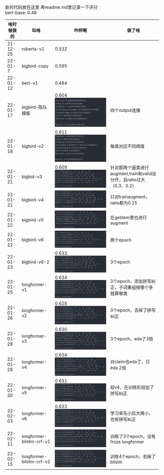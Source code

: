 新的代码放在这里 再readme.md里记录一下评分  
bert-base: 0.48

| 啥时候做的    | 叫啥                       | 咋样啊                            | 做了啥                                               |
|----------|--------------------------|--------------------------------|---------------------------------------------------|
| 21-12-25 | roberta-v1               | 0.532                          ||
| 22-01-7  | bigbird-copy             | 0.595                          ||
| 22-01-12 | bert-v1                  | 0.484                          ||
 | 22-01-17 | bigbird-陈队模板             | 0.604![img.png](img.png)       | 四个output连接                                        ||
| 22-01-18 | bigbird-v2               | 0.611![img_1.png](img_1.png)   | 每类对应不同阈值                                          ||
| 22-01-21 | bigbid-v3                | 0.609![img_2.png](img_2.png)   | 针对那两个逼类进行augment,train和valid没分开，且ratio过大（0.3、0.2） ||
| 22-01-21 | bigbird-v4               | ![img_3.png](img_3.png)        | 只对trainaugment，ratio都为0.15                        |
| 22-01-22 | bigbird-v5               | ![img_4.png](img_4.png)        | 在getitem里也进行augment                               |
| 22-01-22 | bigbird-v6               | ![img_5.png](img_5.png)        | 两个epoch                                           |
| 22-01-23 | bigbird-v6-2             | 0.633![img_6.png](img_6.png)   | 3个epoch                                           |
| 22-01-25 | longformer-v1            | 0.634![img_7.png](img_7.png)   | 3个epoch，添加拼写纠正，子词重组按哪个多就算哪类                       |
|22-01-26| longformer-v2            | 0.628![img_10.png](img_10.png) | 3个epoch，去掉了拼写纠正                                   ||
|22-01-28| longformer-v3            | 0.630![img_8.png](img_8.png)   | 3个epoch，eda了3倍                                    ||
|22-01-28| longformer-v4            | 0.634![img_9.png](img_9.png)   | 对claim也eda了，只eda 2倍                               ||
|22-01-30| longformer-v5            | 0.631![img_11.png](img_11.png) | 较v4，在训练阶段加了拼写纠正                                   ||
|22-02-03| longformer-v6            | 0.633![img_12.png](img_12.png) | 学习率先小后大再小，也有拼写纠正                                  ||
|22-02-11| longformer-bilstm-crf-v1 |![img_14.png](img_14.png)| 训练了3个epoch，没有froze longformer   ||
|22-02-15|longformer-bilstm-crf-v2|![img_15.png](img_15.png)|训练4个epoch，去掉了bilstm||
